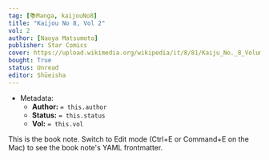 ```yaml
---
tag: [📚Manga, kaijouNo8]
title: "Kaijou No 8, Vol 2"
vol: 2
author: [Naoya Matsumoto]
publisher: Star Comics
cover: https://upload.wikimedia.org/wikipedia/it/8/81/Kaiju_No._8_Volume_1.jpg
bought: True
status: Unread
editor: Shūeisha
---
```



- Metadata:
	- **Author:** `= this.author`
	- **Status:** `= this.status`
	- **Vol:** `= this.vol`

This is the book note. Switch to Edit mode (Ctrl+E or Command+E on the Mac) to see the book note's YAML frontmatter.